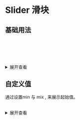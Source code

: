<style>

</style>
# Slider 滑块
## 基础用法
<br>

<tass-slider :min="0" :max="100"></tass-slider>
<br>
<br>
<tass-slider disabled></tass-slider>


<details>
<summary>展开查看</summary>

```vue
<template>
  <tass-slider :min="0" :max="100"></tass-slider>
  <tass-slider disabled></tass-slider>
</template>

```
</details>


## 自定义值
通过设置min 与 mix , 来展示起始值。
<br>
<br>
  <div>
    <tass-slider :min="100" :max="500"></tass-slider>
  </div>

<details>
<summary>展开查看</summary>

```vue
<template>
  <tass-slider :min="100" :max="500"></tass-slider>
</template>

```
</details>